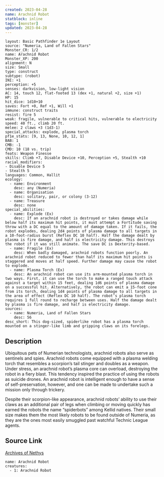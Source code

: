 ```yaml
---
created: 2023-04-28
name: Arachnid Robot
statblock: inline
tags: [monster]
updated: 2023-04-28
---
```

```statblock
layout: Basic Pathfinder 1e Layout
source: "Numeria, Land of Fallen Stars"
Monster_CR: 1/2
name: Arachnid Robot
Monster_XP: 200
alignment: N
size: Small
type: construct
subtype: (robot)
INI: +1
perception: +5
senses: darkvision, low-light vision
AC: 14, touch 12, flat-footed 13 (dex +1, natural +2, size +1)
HP: 15
hit_dice: 1d10+10
saves: Fort +0, Ref +1, Will +1
immune: construct traits
resist: fire 5
weak: fragile, vulnerable to critical hits, vulnerable to electricity
speed: 40 ft., climb 20 ft.
melee: 2 claws +3 (1d3-1)
special_attacks: explode, plasma torch
pf1e_stats: [9, 13, None, 10, 12, 1]
BAB: 1
CMB: -1
CMD: 10 (18 vs. trip)
feats: Weapon Finesse
skills: Climb +7, Disable Device +10, Perception +5, Stealth +10
racial_modifiers:
- Disable Device 5
- Stealth 5
languages: Common, Hallit
ecology:
  - name: Environment
    desc: any (Numeria)
  - name: Organisation
    desc: solitary, pair, or colony (3-12)
  - name: Treasure
    desc: none
special_abilities:
  - name: Explode (Ex)
    desc: If an arachnid robot is destroyed or takes damage while below half its maximum hit points, it must attempt a Fortitude saving throw with a DC equal to the amount of damage taken. If it fails, the robot explodes, dealing 2d4 points of plasma damage to all targets in a 10-foot-radius burst (Reflex DC 10 half). Half the damage dealt by plasma is fire damage, and half is electricity damage. This destroys the robot if it was still animate. The save DC is Dexterity-based.
  - name: Fragile (Ex)
    desc: When badly damaged, arachnid robots function poorly. An arachnid robot reduced to fewer than half its maximum hit points is staggered and moves at half speed. Further damage may cause the robot to explode.
  - name: Plasma Torch (Ex)
    desc: An arachnid robot can use its arm-mounted plasma torch in two ways. First, it can use the torch to make a ranged touch attack against a target within 15 feet, dealing 1d6 points of plasma damage on a successful hit. Alternatively, the robot can emit a 15-foot cone from its torch, dealing 1d4 points of plasma damage to all targets in the area of effect (Reflex DC 10 half). The robot’s plasma torch requires 1 full round to recharge between uses. Half the damage dealt by plasma is fire damage, and half is electricity damage.
sources:
  - name: Numeria, Land of Fallen Stars
    desc: 56
desc_short: This dog-sized, spiderlike robot has a plasma torch mounted on a stinger-like limb and gripping claws on its forelegs.
```
## Description
Ubiquitous pets of Numerian technologists, arachnid robots also serve as sentinels and spies. Arachnid robots come equipped with a plasma welding torch that resembles a scorpion’s tail stinger and doubles as a weapon. Under stress, an arachnid robot’s plasma core can overload, destroying the robot in a fiery blast. This tendency inspired the practice of using the robots as suicide drones. An arachnid robot is intelligent enough to have a sense of self-preservation, however, and one can be made to undertake such a mission only through trickery.

Despite their scorpion-like appearance, arachnid robots’ ability to use their claws as an additional pair of legs when climbing or moving quickly has earned the robots the name “spiderbots” among Kellid natives. Their small size makes them the most likely robots to be found outside of Numeria, as they are the ones most easily smuggled past watchful Technic League agents.
## Source Link
[Archives of Nethys](https://aonprd.com/MonsterDisplay.aspx?ItemName=Arachnid%20Robot)
```encounter-table
name: Arachnid Robot
creatures:
  - 1: Arachnid Robot
```
